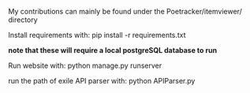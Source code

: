 My contributions can mainly be found under the Poetracker/itemviewer/ directory


Install requirements with:
    pip install -r requirements.txt
    
    
**note that these will require a local postgreSQL database to run**

Run website with:
    python manage.py runserver
   
run the path of exile API parser with:
    python APIParser.py